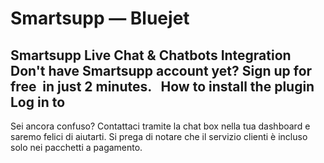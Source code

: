 # Smartsupp — Bluejet
## Smartsupp Live Chat & Chatbots Integration Don't have Smartsupp account yet? Sign up for free  in just 2 minutes.   How to install the plugin Log in to
Sei ancora confuso? Contattaci tramite la chat box nella tua dashboard e saremo felici di aiutarti. Si prega di notare che il servizio clienti è incluso solo nei pacchetti a pagamento.

